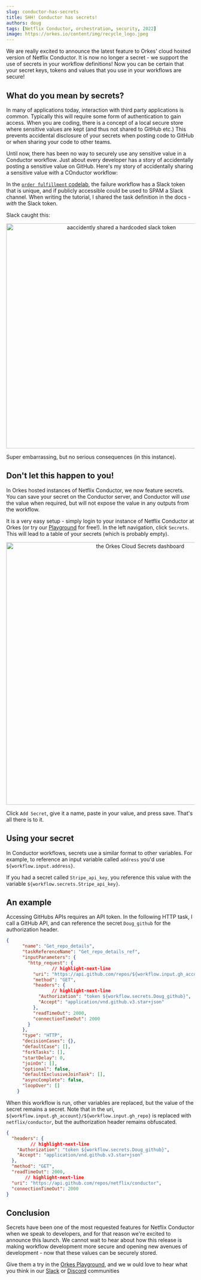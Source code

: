```yaml
---
slug: conductor-has-secrets
title: SHH! Conductor has secrets!
authors: doug 
tags: [Netflix Conductor, orchestration, security, 2022]
image: https://orkes.io/content/img/recycle_logo.jpeg
---
```



We are really excited to announce the latest feature to Orkes' cloud hosted version of Netflix Conductor.  It is now no longer a secret - we support the use of secrets in your workflow definitions! Now you can be certain that your secret keys, tokens and values that you use in your workflows are secure!


<!--truncate-->

## What do you mean by secrets?

In many of applications today, interaction with third party applications is common. Typically this will require some form of authentication to gain access.  When you are coding, there is a concept of a local secure store where sensitive values are kept (and thus not shared to GitHub etc.)  This prevents accidental disclosure of your secrets when posting code to GitHub or when sharing your code to other teams.

Until now, there has been no way to securely use any sensitive value in a Conductor workflow.  Just about every developer has a story of accidentally posting a sensitive value on GitHub. Here's my story of accidentally sharing a sensitive value with a COnductor workflow:

In the [`order fulfillment` codelab](https://orkes.io/content/docs/codelab/orderfulfillment5#adding-a-error-flow), the failure workflow has a Slack token that is unique, and if publicly accessible could be used to SPAM a Slack channel.  When writing the tutorial, I shared the task definition in the docs - *with* the Slack token.

Slack caught this:

<p align="center"><img src="/content/img/slack_oops.jpg" alt="aaccidently shared a hardcoded slack token" width="600" style={{paddingBottom: 40, paddingTop: 40}} /></p>

Super embarrassing, but no serious consequences (in this instance).

## Don't let this happen to you!

In Orkes hosted instances of Netflix Conductor, we now feature secrets.  You can save your secret on the Conductor server, and Conductor will *use* the value when required, but will not expose the value in any outputs from the workflow.

It is a very easy setup - simply login to your instance of Netflix Conductor at Orkes (or try our [Playground](https://play.orkes.io) for free!).  In the left navigation, click `Secrets`.  This will lead to a table of your secrets (which is probably empty). 

<p align="center"><img src="/content/img/secrets_dashboard.jpg" alt="the Orkes Cloud Secrets dashboard" width="700" style={{paddingBottom: 40, paddingTop: 40}} /></p>

Click `Add Secret`, give it a name, paste in your value, and press save. That's all there is to it.

## Using your secret

In Conductor workflows, secrets use a similar format to other variables.  For example, to reference an input variable called `address` you'd use `${workflow.input.address}`.

If you had a secret called `Stripe_api_key`, you reference this value with the variable `${workflow.secrets.Stripe_api_key}`.

## An example

Accessing GitHubs APIs requires an API token.  In the following HTTP task, I call a GitHub API, and can reference the secret `Doug_github` for the authorization header.

```json
{
      "name": "Get_repo_details",
      "taskReferenceName": "Get_repo_details_ref",
      "inputParameters": {
        "http_request": {
                 // highlight-next-line
          "uri": "https://api.github.com/repos/${workflow.input.gh_account}/${workflow.input.gh_repo}",
          "method": "GET",
          "headers": {
                 // highlight-next-line
            "Authorization": "token ${workflow.secrets.Doug_github}",
            "Accept": "application/vnd.github.v3.star+json"
          },
          "readTimeOut": 2000,
          "connectionTimeOut": 2000
        }
      },
      "type": "HTTP",
      "decisionCases": {},
      "defaultCase": [],
      "forkTasks": [],
      "startDelay": 0,
      "joinOn": [],
      "optional": false,
      "defaultExclusiveJoinTask": [],
      "asyncComplete": false,
      "loopOver": []
    }
```

When this workflow is run, other variables are replaced, but the value of the secret remains a secret.  Note that in the uri, `${workflow.input.gh_account}/${workflow.input.gh_repo}` is replaced with `netflix/conductor`, but the authorization header remains obfuscated.

```json
{
  "headers": {
         // highlight-next-line
    "Authorization": "token ${workflow.secrets.Doug_github}",
    "Accept": "application/vnd.github.v3.star+json"
  },
  "method": "GET",
  "readTimeOut": 2000,
       // highlight-next-line
  "uri": "https://api.github.com/repos/netflix/conductor",
  "connectionTimeOut": 2000
}

```


## Conclusion

Secrets have been one of the most requested features for Netflix Conductor when we speak to developers, and for that reason we're excited to announce this launch.  We cannot wait to hear about how this release is making workflow development more secure and opening new avenues of development - now that these values can be securely stored.

Give them a try in the [Orkes Playground](https://play.orkes.io), and we w ould love to hear what you think in our [Slack](https://join.slack.com/t/orkes-conductor/shared_invite/zt-xyxqyseb-YZ3hwwAgHJH97bsrYRnSZg) or [Discord](https://discord.com/invite/P6vVt9xKSQ) communities